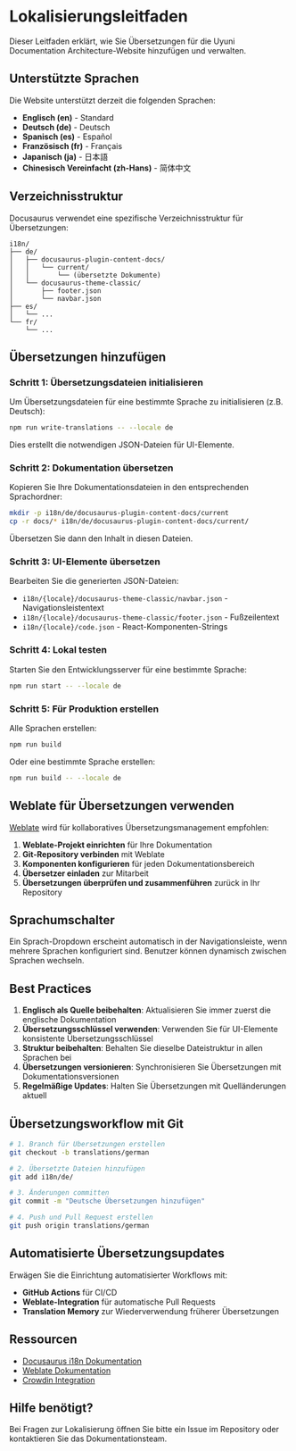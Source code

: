 # Lokalisierungsleitfaden

Dieser Leitfaden erklärt, wie Sie Übersetzungen für die Uyuni Documentation Architecture-Website hinzufügen und verwalten.

## Unterstützte Sprachen

Die Website unterstützt derzeit die folgenden Sprachen:

- **Englisch (en)** - Standard
- **Deutsch (de)** - Deutsch
- **Spanisch (es)** - Español
- **Französisch (fr)** - Français
- **Japanisch (ja)** - 日本語
- **Chinesisch Vereinfacht (zh-Hans)** - 简体中文

## Verzeichnisstruktur

Docusaurus verwendet eine spezifische Verzeichnisstruktur für Übersetzungen:

```
i18n/
├── de/
│   ├── docusaurus-plugin-content-docs/
│   │   └── current/
│   │       └── (übersetzte Dokumente)
│   └── docusaurus-theme-classic/
│       ├── footer.json
│       └── navbar.json
├── es/
│   └── ...
└── fr/
    └── ...
```

## Übersetzungen hinzufügen

### Schritt 1: Übersetzungsdateien initialisieren

Um Übersetzungsdateien für eine bestimmte Sprache zu initialisieren (z.B. Deutsch):

```bash
npm run write-translations -- --locale de
```

Dies erstellt die notwendigen JSON-Dateien für UI-Elemente.

### Schritt 2: Dokumentation übersetzen

Kopieren Sie Ihre Dokumentationsdateien in den entsprechenden Sprachordner:

```bash
mkdir -p i18n/de/docusaurus-plugin-content-docs/current
cp -r docs/* i18n/de/docusaurus-plugin-content-docs/current/
```

Übersetzen Sie dann den Inhalt in diesen Dateien.

### Schritt 3: UI-Elemente übersetzen

Bearbeiten Sie die generierten JSON-Dateien:

- `i18n/{locale}/docusaurus-theme-classic/navbar.json` - Navigationsleistentext
- `i18n/{locale}/docusaurus-theme-classic/footer.json` - Fußzeilentext
- `i18n/{locale}/code.json` - React-Komponenten-Strings

### Schritt 4: Lokal testen

Starten Sie den Entwicklungsserver für eine bestimmte Sprache:

```bash
npm run start -- --locale de
```

### Schritt 5: Für Produktion erstellen

Alle Sprachen erstellen:

```bash
npm run build
```

Oder eine bestimmte Sprache erstellen:

```bash
npm run build -- --locale de
```

## Weblate für Übersetzungen verwenden

[Weblate](https://weblate.org/) wird für kollaboratives Übersetzungsmanagement empfohlen:

1. **Weblate-Projekt einrichten** für Ihre Dokumentation
2. **Git-Repository verbinden** mit Weblate
3. **Komponenten konfigurieren** für jeden Dokumentationsbereich
4. **Übersetzer einladen** zur Mitarbeit
5. **Übersetzungen überprüfen und zusammenführen** zurück in Ihr Repository

## Sprachumschalter

Ein Sprach-Dropdown erscheint automatisch in der Navigationsleiste, wenn mehrere Sprachen konfiguriert sind. Benutzer können dynamisch zwischen Sprachen wechseln.

## Best Practices

1. **Englisch als Quelle beibehalten**: Aktualisieren Sie immer zuerst die englische Dokumentation
2. **Übersetzungsschlüssel verwenden**: Verwenden Sie für UI-Elemente konsistente Übersetzungsschlüssel
3. **Struktur beibehalten**: Behalten Sie dieselbe Dateistruktur in allen Sprachen bei
4. **Übersetzungen versionieren**: Synchronisieren Sie Übersetzungen mit Dokumentationsversionen
5. **Regelmäßige Updates**: Halten Sie Übersetzungen mit Quelländerungen aktuell

## Übersetzungsworkflow mit Git

```bash
# 1. Branch für Übersetzungen erstellen
git checkout -b translations/german

# 2. Übersetzte Dateien hinzufügen
git add i18n/de/

# 3. Änderungen committen
git commit -m "Deutsche Übersetzungen hinzufügen"

# 4. Push und Pull Request erstellen
git push origin translations/german
```

## Automatisierte Übersetzungsupdates

Erwägen Sie die Einrichtung automatisierter Workflows mit:

- **GitHub Actions** für CI/CD
- **Weblate-Integration** für automatische Pull Requests
- **Translation Memory** zur Wiederverwendung früherer Übersetzungen

## Ressourcen

- [Docusaurus i18n Dokumentation](https://docusaurus.io/docs/i18n/introduction)
- [Weblate Dokumentation](https://docs.weblate.org/)
- [Crowdin Integration](https://docusaurus.io/docs/i18n/crowdin)

## Hilfe benötigt?

Bei Fragen zur Lokalisierung öffnen Sie bitte ein Issue im Repository oder kontaktieren Sie das Dokumentationsteam.